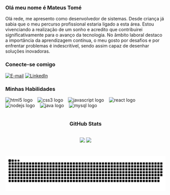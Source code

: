  ### Olá meu nome é Mateus Tomé
 <p>Olá rede, me apresento como desenvolvedor de sistemas. Desde criança já sabia que o meu percurso profissional estaria ligado a esta área. Estou vivenciando a realização de um sonho e acredito que contribuirei significativamente para o avanço da tecnologia. No âmbito laboral destaco a importância da aprendizagem contínua, o meu gosto por desafios e por enfrentar problemas é indescritível, sendo assim capaz de desenhar soluções inovadoras.</p>

<img align="right" alt="" height="190px" src="https://user-images.githubusercontent.com/74038190/212257468-1e9a91f1-b626-4baa-b15d-5c385dfa7ed2.gif">

<h3 align="left">Conecte-se comigo</h3>

[![E-mail](https://img.shields.io/badge/Gmail-000?style=for-the-badge&logo=gmail&logoColor=000DFF&color:FFF)](mailto:mateustomedossantos@gmail.com)
[![LinkedIn](https://img.shields.io/badge/-LinkedIn-000?style=for-the-badge&logo=linkedin&logoColor=000DFF&color:FFF)](https://www.linkedin.com/in/mateus-tomé-dos-santos/)

<h3 align="left">Minhas Habilidades</h3>

<div align="left">
  <img src="https://cdn.jsdelivr.net/gh/devicons/devicon/icons/html5/html5-original.svg" height="25" alt="html5 logo"  />
  <img width="8" />
  <img src="https://cdn.jsdelivr.net/gh/devicons/devicon/icons/css3/css3-original.svg" height="25" alt="css3 logo"  />
  <img width="8" />
  <img src="https://cdn.jsdelivr.net/gh/devicons/devicon/icons/javascript/javascript-plain.svg" height="25" alt="javascript logo"  />
  <img width="8" />
  <img src="https://cdn.jsdelivr.net/gh/devicons/devicon/icons/react/react-original.svg" height="25" alt="react logo"  />
  <img width="8" />
  <img src="https://cdn.jsdelivr.net/gh/devicons/devicon@latest/icons/nodejs/nodejs-original-wordmark.svg" height="25" alt="nodejs logo"/>
  <img width="8" />
  <img src="https://cdn.jsdelivr.net/gh/devicons/devicon/icons/java/java-original.svg" height="25" alt="java logo"  />
  <img width="8" />
  <img src="https://cdn.jsdelivr.net/gh/devicons/devicon/icons/mysql/mysql-original.svg" height="25" alt="mysql logo"  />
</div>

#

<div style="text-align: center;" align="center">
  <h3>GitHub Stats</h3>
  <br>
 <img height="180em" src="https://github-readme-stats.vercel.app/api?username=MateusTome-Dev&show_icons=true&theme=blue_navy&include_all_commits=true&count_private=true">
  
 <img height="180em" src="https://github-readme-stats.vercel.app/api/top-langs/?username=MateusTome-Dev&layout=compact&langs_count=16&theme=blue_navy">
</div>


#

<picture align="center">
  <source media="(prefers-color-scheme: dark)" srcset="https://raw.githubusercontent.com/MateusTome-Dev/MateusTome-Dev/output/github-contribution-grid-snake-dark.svg">
  <source media="(prefers-color-scheme: light)" srcset="https://raw.githubusercontent.com/MateusTome-Dev/MateusTome-Dev/output/github-contribution-grid-snake-dark.svg">
  <img align="center" alt="github contribution grid snake animation" src="https://raw.githubusercontent.com/MateusTome-Dev/MateusTome-Dev/output/github-contribution-grid-snake.svg">
</picture>

